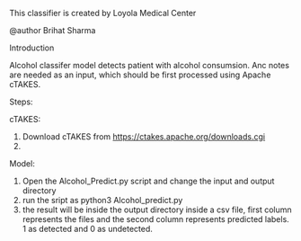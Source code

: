 This classifier is created by Loyola Medical Center

@author Brihat Sharma

Introduction

Alcohol classifer model detects patient with alcohol consumsion. Anc notes are needed as an input, which should be first processed using Apache cTAKES. 

Steps:

cTAKES:

1) Download cTAKES from https://ctakes.apache.org/downloads.cgi
2) 





Model:

1) Open the Alcohol_Predict.py script and change the input and output directory
2) run the sript as python3 Alcohol_predict.py
3) the result will be inside the output directory inside a csv file, first column represents the files and the second column represents predicted labels. 1 as detected and 0 as undetected. 
